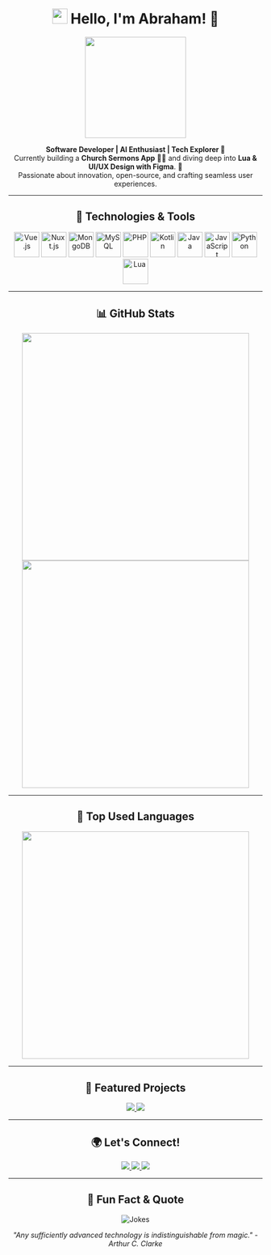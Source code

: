 <h1 align="center">
  <img src="https://media.giphy.com/media/hvRJCLFzcasrR4ia7z/giphy.gif" width="30"> 
  Hello, I'm Abraham! 👋
</h1>

<p align="center">
  <img src="https://media.giphy.com/media/QTfX9Ejfra3ZmNxh6B/giphy.gif" width="200">
</p>

<p align="center">
  <b>Software Developer | AI Enthusiast | Tech Explorer 🚀</b><br>
  Currently building a <b>Church Sermons App</b> 📖🎤 and diving deep into <b>Lua & UI/UX Design with Figma</b>. 🎨<br>
  Passionate about innovation, open-source, and crafting seamless user experiences.
</p>

---

<h2 align="center">🔧 Technologies & Tools</h2>

<p align="center">
  <img src="https://cdn.jsdelivr.net/gh/devicons/devicon/icons/vuejs/vuejs-original.svg" height="50" alt="Vue.js" />
  <img src="https://cdn.jsdelivr.net/gh/devicons/devicon/icons/nuxtjs/nuxtjs-original.svg" height="50" alt="Nuxt.js" />
  <img src="https://cdn.jsdelivr.net/gh/devicons/devicon/icons/mongodb/mongodb-original.svg" height="50" alt="MongoDB" />
  <img src="https://cdn.jsdelivr.net/gh/devicons/devicon/icons/mysql/mysql-original.svg" height="50" alt="MySQL" />
  <img src="https://cdn.jsdelivr.net/gh/devicons/devicon/icons/php/php-original.svg" height="50" alt="PHP" />
  <img src="https://cdn.jsdelivr.net/gh/devicons/devicon/icons/kotlin/kotlin-original.svg" height="50" alt="Kotlin" />
  <img src="https://cdn.jsdelivr.net/gh/devicons/devicon/icons/java/java-original.svg" height="50" alt="Java" />
  <img src="https://cdn.jsdelivr.net/gh/devicons/devicon/icons/javascript/javascript-original.svg" height="50" alt="JavaScript" />
  <img src="https://cdn.jsdelivr.net/gh/devicons/devicon/icons/python/python-original.svg" height="50" alt="Python" />
  <img src="https://cdn.jsdelivr.net/gh/devicons/devicon/icons/lua/lua-original.svg" height="50" alt="Lua" />
</p>

---

<h2 align="center">📊 GitHub Stats</h2>

<p align="center">
  <img src="https://github-readme-stats.vercel.app/api?username=AbrahamKiplagat&show_icons=true&theme=radical" width="450">
  <img src="https://github-readme-streak-stats.herokuapp.com/?user=AbrahamKiplagat&theme=radical" width="450">
</p>

---

<h2 align="center">🎯 Top Used Languages</h2>

<p align="center">
  <img src="https://github-readme-stats.vercel.app/api/top-langs/?username=AbrahamKiplagat&layout=compact&theme=radical" width="450">
</p>

---

<h2 align="center">🚀 Featured Projects</h2>

<p align="center">
  <a href="https://github.com/AbrahamKiplagat/sermons-app">
    <img src="https://github-readme-stats.vercel.app/api/pin/?username=AbrahamKiplagat&repo=sermons-app&theme=radical">
  </a>
  <a href="https://github.com/AbrahamKiplagat/flutter-payments">
    <img src="https://github-readme-stats.vercel.app/api/pin/?username=AbrahamKiplagat&repo=flutter-payments&theme=radical">
  </a>
</p>

---

<h2 align="center">🌍 Let's Connect!</h2>

<p align="center">
  <a href="https://github.com/AbrahamKiplagat" target="_blank">
    <img src="https://img.shields.io/badge/GitHub-%23121011.svg?style=for-the-badge&logo=github&logoColor=white" />
  </a>
  <a href="https://linkedin.com/in/your-profile" target="_blank">
    <img src="https://img.shields.io/badge/LinkedIn-%230077B5.svg?style=for-the-badge&logo=linkedin&logoColor=white" />
  </a>
  <a href="https://twitter.com/your-twitter" target="_blank">
    <img src="https://img.shields.io/badge/Twitter-%231DA1F2.svg?style=for-the-badge&logo=twitter&logoColor=white" />
  </a>
</p>

---

<h2 align="center">📜 Fun Fact & Quote</h2>

<p align="center">
  <img src="https://readme-jokes.vercel.app/api" alt="Jokes">
</p>

<p align="center">
  <i>"Any sufficiently advanced technology is indistinguishable from magic." - Arthur C. Clarke</i>
</p>

